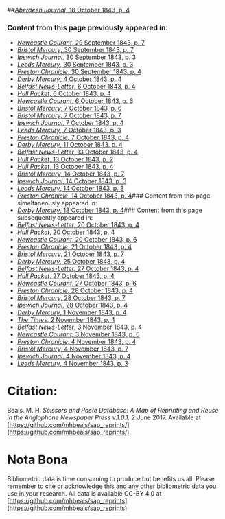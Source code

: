 ##[*Aberdeen Journal*, 18 October 1843, p. 4](https://mhbeals.github.io/sap_html/Aberdeen-Journal/Aberdeen-Journal-18-October-1843-p-4)

### Content from this page previously appeared in:
+ [*Newcastle Courant*, 29 September 1843, p. 7](https://mhbeals.github.io/sap_html/Newcastle-Courant/Newcastle-Courant-29-September-1843-p-7)
+ [*Bristol Mercury*, 30 September 1843, p. 7](https://mhbeals.github.io/sap_html/Bristol-Mercury/Bristol-Mercury-30-September-1843-p-7)
+ [*Ipswich Journal*, 30 September 1843, p. 3](https://mhbeals.github.io/sap_html/Ipswich-Journal/Ipswich-Journal-30-September-1843-p-3)
+ [*Leeds Mercury*, 30 September 1843, p. 3](https://mhbeals.github.io/sap_html/Leeds-Mercury/Leeds-Mercury-30-September-1843-p-3)
+ [*Preston Chronicle*, 30 September 1843, p. 4](https://mhbeals.github.io/sap_html/Preston-Chronicle/Preston-Chronicle-30-September-1843-p-4)
+ [*Derby Mercury*, 4 October 1843, p. 4](https://mhbeals.github.io/sap_html/Derby-Mercury/Derby-Mercury-4-October-1843-p-4)
+ [*Belfast News-Letter*, 6 October 1843, p. 4](https://mhbeals.github.io/sap_html/Belfast-News-Letter/Belfast-News-Letter-6-October-1843-p-4)
+ [*Hull Packet*, 6 October 1843, p. 4](https://mhbeals.github.io/sap_html/Hull-Packet/Hull-Packet-6-October-1843-p-4)
+ [*Newcastle Courant*, 6 October 1843, p. 6](https://mhbeals.github.io/sap_html/Newcastle-Courant/Newcastle-Courant-6-October-1843-p-6)
+ [*Bristol Mercury*, 7 October 1843, p. 6](https://mhbeals.github.io/sap_html/Bristol-Mercury/Bristol-Mercury-7-October-1843-p-6)
+ [*Bristol Mercury*, 7 October 1843, p. 7](https://mhbeals.github.io/sap_html/Bristol-Mercury/Bristol-Mercury-7-October-1843-p-7)
+ [*Ipswich Journal*, 7 October 1843, p. 4](https://mhbeals.github.io/sap_html/Ipswich-Journal/Ipswich-Journal-7-October-1843-p-4)
+ [*Leeds Mercury*, 7 October 1843, p. 3](https://mhbeals.github.io/sap_html/Leeds-Mercury/Leeds-Mercury-7-October-1843-p-3)
+ [*Preston Chronicle*, 7 October 1843, p. 4](https://mhbeals.github.io/sap_html/Preston-Chronicle/Preston-Chronicle-7-October-1843-p-4)
+ [*Derby Mercury*, 11 October 1843, p. 4](https://mhbeals.github.io/sap_html/Derby-Mercury/Derby-Mercury-11-October-1843-p-4)
+ [*Belfast News-Letter*, 13 October 1843, p. 4](https://mhbeals.github.io/sap_html/Belfast-News-Letter/Belfast-News-Letter-13-October-1843-p-4)
+ [*Hull Packet*, 13 October 1843, p. 2](https://mhbeals.github.io/sap_html/Hull-Packet/Hull-Packet-13-October-1843-p-2)
+ [*Hull Packet*, 13 October 1843, p. 4](https://mhbeals.github.io/sap_html/Hull-Packet/Hull-Packet-13-October-1843-p-4)
+ [*Bristol Mercury*, 14 October 1843, p. 7](https://mhbeals.github.io/sap_html/Bristol-Mercury/Bristol-Mercury-14-October-1843-p-7)
+ [*Ipswich Journal*, 14 October 1843, p. 3](https://mhbeals.github.io/sap_html/Ipswich-Journal/Ipswich-Journal-14-October-1843-p-3)
+ [*Leeds Mercury*, 14 October 1843, p. 3](https://mhbeals.github.io/sap_html/Leeds-Mercury/Leeds-Mercury-14-October-1843-p-3)
+ [*Preston Chronicle*, 14 October 1843, p. 4](https://mhbeals.github.io/sap_html/Preston-Chronicle/Preston-Chronicle-14-October-1843-p-4)### Content from this page simeltaneously appeared in:
+ [*Derby Mercury*, 18 October 1843, p. 4](https://mhbeals.github.io/sap_html/Derby-Mercury/Derby-Mercury-18-October-1843-p-4)### Content from this page subsequently appeared in:
+ [*Belfast News-Letter*, 20 October 1843, p. 4](https://mhbeals.github.io/sap_html/Belfast-News-Letter/Belfast-News-Letter-20-October-1843-p-4)
+ [*Hull Packet*, 20 October 1843, p. 4](https://mhbeals.github.io/sap_html/Hull-Packet/Hull-Packet-20-October-1843-p-4)
+ [*Newcastle Courant*, 20 October 1843, p. 6](https://mhbeals.github.io/sap_html/Newcastle-Courant/Newcastle-Courant-20-October-1843-p-6)
+ [*Preston Chronicle*, 21 October 1843, p. 4](https://mhbeals.github.io/sap_html/Preston-Chronicle/Preston-Chronicle-21-October-1843-p-4)
+ [*Bristol Mercury*, 21 October 1843, p. 7](https://mhbeals.github.io/sap_html/Bristol-Mercury/Bristol-Mercury-21-October-1843-p-7)
+ [*Derby Mercury*, 25 October 1843, p. 4](https://mhbeals.github.io/sap_html/Derby-Mercury/Derby-Mercury-25-October-1843-p-4)
+ [*Belfast News-Letter*, 27 October 1843, p. 4](https://mhbeals.github.io/sap_html/Belfast-News-Letter/Belfast-News-Letter-27-October-1843-p-4)
+ [*Hull Packet*, 27 October 1843, p. 4](https://mhbeals.github.io/sap_html/Hull-Packet/Hull-Packet-27-October-1843-p-4)
+ [*Newcastle Courant*, 27 October 1843, p. 6](https://mhbeals.github.io/sap_html/Newcastle-Courant/Newcastle-Courant-27-October-1843-p-6)
+ [*Preston Chronicle*, 28 October 1843, p. 4](https://mhbeals.github.io/sap_html/Preston-Chronicle/Preston-Chronicle-28-October-1843-p-4)
+ [*Bristol Mercury*, 28 October 1843, p. 7](https://mhbeals.github.io/sap_html/Bristol-Mercury/Bristol-Mercury-28-October-1843-p-7)
+ [*Ipswich Journal*, 28 October 1843, p. 4](https://mhbeals.github.io/sap_html/Ipswich-Journal/Ipswich-Journal-28-October-1843-p-4)
+ [*Derby Mercury*, 1 November 1843, p. 4](https://mhbeals.github.io/sap_html/Derby-Mercury/Derby-Mercury-1-November-1843-p-4)
+ [*The Times*, 2 November 1843, p. 4](https://mhbeals.github.io/sap_html/The-Times/The-Times-2-November-1843-p-4)
+ [*Belfast News-Letter*, 3 November 1843, p. 4](https://mhbeals.github.io/sap_html/Belfast-News-Letter/Belfast-News-Letter-3-November-1843-p-4)
+ [*Newcastle Courant*, 3 November 1843, p. 6](https://mhbeals.github.io/sap_html/Newcastle-Courant/Newcastle-Courant-3-November-1843-p-6)
+ [*Preston Chronicle*, 4 November 1843, p. 4](https://mhbeals.github.io/sap_html/Preston-Chronicle/Preston-Chronicle-4-November-1843-p-4)
+ [*Bristol Mercury*, 4 November 1843, p. 7](https://mhbeals.github.io/sap_html/Bristol-Mercury/Bristol-Mercury-4-November-1843-p-7)
+ [*Ipswich Journal*, 4 November 1843, p. 4](https://mhbeals.github.io/sap_html/Ipswich-Journal/Ipswich-Journal-4-November-1843-p-4)
+ [*Leeds Mercury*, 4 November 1843, p. 3](https://mhbeals.github.io/sap_html/Leeds-Mercury/Leeds-Mercury-4-November-1843-p-3)
                    
# Citation: 

Beals. M. H. *Scissors and Paste Database: A Map of Reprinting and Reuse in the Anglophone Newspaper Press v.1.0.1.* 2 June 2017. Available at [https://github.com/mhbeals/sap_reprints/](https://github.com/mhbeals/sap_reprints/). 
                    
# Nota Bona

Bibliometric data is time consuming to produce but benefits us all. Please remember to cite or acknowledge this and any other bibliometric data you use in your research. All data is available CC-BY 4.0 at [https://github.com/mhbeals/sap_reprints](https://github.com/mhbeals/sap_reprints)